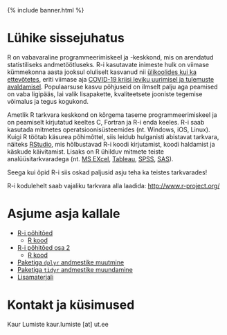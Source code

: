 ﻿---
layout: frontpage
---

<div class="head_example">
 {% include banner.html %}
</div>


# Lühike sissejuhatus

R on vabavaraline programmeerimiskeel ja -keskkond, mis on arendatud statistiliseks andmetöötluseks. R-i kasutavate inimeste hulk on viimase kümmekonna aasta jooksul oluliselt kasvanud nii [ülikoolides kui ka ettevõtetes](http://r4stats.com/articles/popularity/), eriti viimase aja [COVID-19 kriisi leviku uurimisel ja tulemuste avaldamisel](https://www.techrepublic.com/article/r-programming-language-continues-to-grow-in-popularity/). Populaarsuse kasvu põhjuseid on ilmselt palju aga peamised on vaba ligipääs, lai valik lisapakette, kvaliteetsete jooniste tegemise võimalus ja tegus kogukond. 

Ametlik R tarkvara keskkond on kõrgema taseme programmeerimiskeel ja on peamiselt kirjutatud keeltes C, Fortran ja R-i enda keeles. R-i saab kasutada mitmetes operatsioonisüsteemides (nt. Windows, iOS, Linux). Kuigi R töötab käsurea põhimõttel, siis leidub hulganisti abistavat tarkvara, näiteks [RStudio](https://rstudio.com/), mis hõlbustavad R-i koodi kirjutamist, koodi haldamist ja käskude käivitamist. Lisaks on R ühilduv mitmete teiste analüüsitarkvaradega (nt. [MS EXcel](https://bert-toolkit.com/), [Tableau](https://www.tableau.com/learn/whitepapers/using-r-and-tableau), [SPSS](https://developer.ibm.com/technologies/analytics/tutorials/ba-call-r-spss/), [SAS](https://support.sas.com/rnd/app/studio/statr.pdf)).

Seega kui õpid R-i siis oskad paljusid asju teha ka teistes tarkvarades!

R-i kodulehelt saab vajaliku tarkvara alla laadida: http://www.r-project.org/



# Asjume asja kallale

* [R-i põhitõed](r_basics)
	* [R kood](https://raw.githubusercontent.com/Rkursus/kantaremor/main/_basics/basics_code.R)
* [R-i põhitõed osa 2](r_basics2)
	* [R kood](https://raw.githubusercontent.com/Rkursus/kantaremor/main/_basics/basics2_code.R)
* [Paketiga `dplyr` andmestike muutmine](dplyr)
* [Paketiga `tidyr` andmestike muundamine](tidyr)
* [Lisamaterjali](lisamaterjal)



# Kontakt ja küsimused

Kaur Lumiste kaur.lumiste [at] ut.ee
